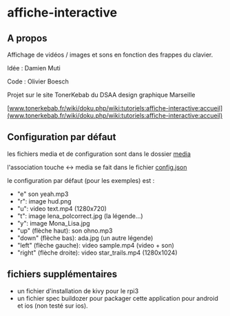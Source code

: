 # affiche-interactive

## A propos

Affichage de vidéos / images et sons en fonction des frappes du clavier.

Idée : Damien Muti

Code : Olivier Boesch

Projet sur le site TonerKebab du DSAA design graphique Marseille 

[www.tonerkebab.fr/wiki/doku.php/wiki:tutoriels:affiche-interactive:accueil](www.tonerkebab.fr/wiki/doku.php/wiki:tutoriels:affiche-interactive:accueil)

## Configuration par défaut
les fichiers media et de configuration sont dans le dossier [media](https://github.com/olivier-boesch/affiche-interactive/blob/master/src/media)  

l'association touche <-> media se fait dans le fichier [config.json](https://github.com/olivier-boesch/affiche-interactive/blob/master/src/media/config.json)

le configuration par défaut (pour les exemples) est :
* "e" son yeah.mp3
* "r": image hud.png
* "u": video text.mp4 (1280x720)
* "t": image lena_polcorrect.jpg (la légende...)
* "y": image Mona_Lisa.jpg
* "up" (flèche haut): son ohno.mp3
* "down" (flèche bas): ada.jpg (un autre légende)
* "left" (flèche gauche): video sample.mp4 (video + son)
* "right" (flèche droite): video star_trails.mp4 (1280x1024)

## fichiers supplémentaires

* un fichier d'installation de kivy pour le rpi3
* un fichier spec buildozer pour packager cette application pour android et ios (non testé sur ios). 